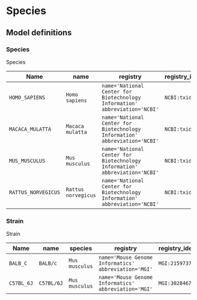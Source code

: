 # Species

## Model definitions

### Species

Species

| Name | name | registry | registry_identifier |
|------|------|------|------|
| `HOMO_SAPIENS` | `Homo sapiens` | `name='National Center for Biotechnology Information' abbreviation='NCBI'` | `NCBI:txid9606` |
| `MACACA_MULATTA` | `Macaca mulatta` | `name='National Center for Biotechnology Information' abbreviation='NCBI'` | `NCBI:txid9544` |
| `MUS_MUSCULUS` | `Mus musculus` | `name='National Center for Biotechnology Information' abbreviation='NCBI'` | `NCBI:txid10090` |
| `RATTUS_NORVEGICUS` | `Rattus norvegicus` | `name='National Center for Biotechnology Information' abbreviation='NCBI'` | `NCBI:txid10116` |


### Strain

Strain

| Name | name | species | registry | registry_identifier |
|------|------|------|------|------|
| `BALB_C` | `BALB/c` | `Mus musculus` | `name='Mouse Genome Informatics' abbreviation='MGI'` | `MGI:2159737` |
| `C57BL_6J` | `C57BL/6J` | `Mus musculus` | `name='Mouse Genome Informatics' abbreviation='MGI'` | `MGI:3028467` |


